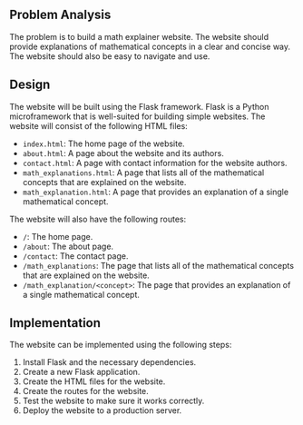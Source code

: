  ## Problem Analysis

The problem is to build a math explainer website. The website should provide explanations of mathematical concepts in a clear and concise way. The website should also be easy to navigate and use.

## Design

The website will be built using the Flask framework. Flask is a Python microframework that is well-suited for building simple websites. The website will consist of the following HTML files:

* `index.html`: The home page of the website.
* `about.html`: A page about the website and its authors.
* `contact.html`: A page with contact information for the website authors.
* `math_explanations.html`: A page that lists all of the mathematical concepts that are explained on the website.
* `math_explanation.html`: A page that provides an explanation of a single mathematical concept.

The website will also have the following routes:

* `/`: The home page.
* `/about`: The about page.
* `/contact`: The contact page.
* `/math_explanations`: The page that lists all of the mathematical concepts that are explained on the website.
* `/math_explanation/<concept>`: The page that provides an explanation of a single mathematical concept.

## Implementation

The website can be implemented using the following steps:

1. Install Flask and the necessary dependencies.
2. Create a new Flask application.
3. Create the HTML files for the website.
4. Create the routes for the website.
5. Test the website to make sure it works correctly.
6. Deploy the website to a production server.